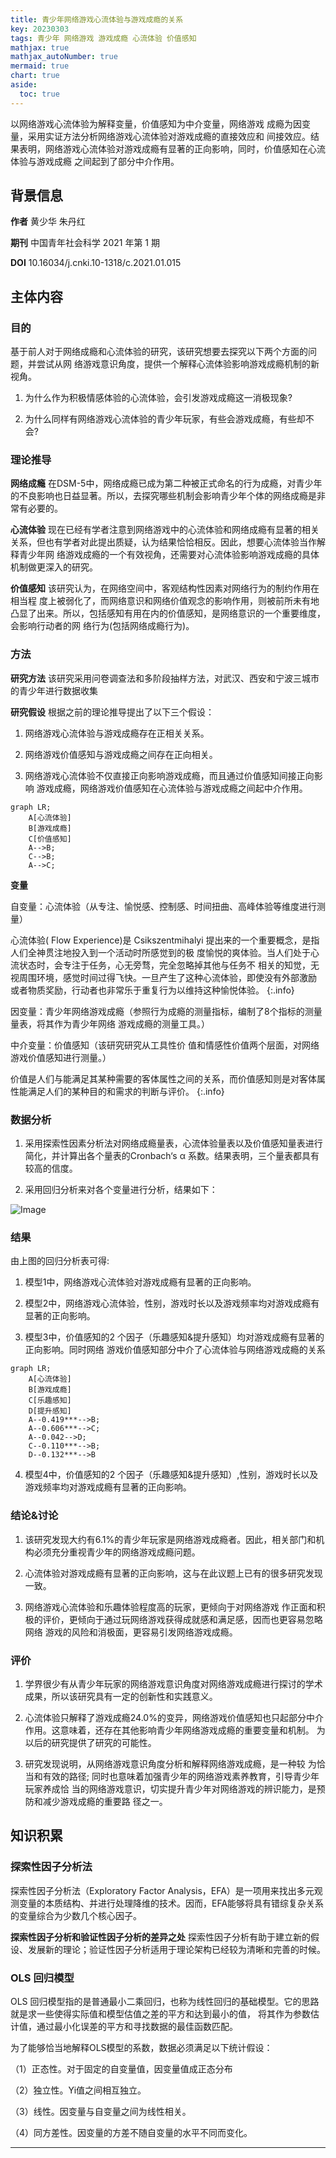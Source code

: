 ```yaml
---
title: 青少年网络游戏心流体验与游戏成瘾的关系
key: 20230303
tags: 青少年 网络游戏 游戏成瘾 心流体验 价值感知
mathjax: true
mathjax_autoNumber: true
mermaid: true
chart: true
aside:
  toc: true
---
```


以网络游戏心流体验为解释变量，价值感知为中介变量，网络游戏
成瘾为因变量，采用实证方法分析网络游戏心流体验对游戏成瘾的直接效应和
间接效应。结果表明，网络游戏心流体验对游戏成瘾有显著的正向影响，同时，价值感知在心流体验与游戏成瘾
之间起到了部分中介作用。

<!--more-->

## 背景信息
**作者** 黄少华 朱丹红

**期刊** 中国青年社会科学 2021 年第 1 期

**DOI**  10.16034/j.cnki.10-1318/c.2021.01.015

## 主体内容

### 目的
基于前人对于网络成瘾和心流体验的研究，该研究想要去探究以下两个方面的问题，并尝试从网
络游戏意识角度，提供一个解释心流体验影响游戏成瘾机制的新视角。

1. 为什么作为积极情感体验的心流体验，会引发游戏成瘾这一消极现象?

2. 为什么同样有网络游戏心流体验的青少年玩家，有些会游戏成瘾，有些却不会?

### 理论推导

**网络成瘾** 在DSM-5中，网络成瘾已成为第二种被正式命名的行为成瘾，对青少年的不良影响也日益显著。所以，去探究哪些机制会影响青少年个体的网络成瘾是非常有必要的。

**心流体验** 现在已经有学者注意到网络游戏中的心流体验和网络成瘾有显著的相关关系，但也有学者对此提出质疑，认为结果恰恰相反。因此，想要心流体验当作解释青少年网
络游戏成瘾的一个有效视角，还需要对心流体验影响游戏成瘾的具体机制做更深入的研究。

**价值感知** 该研究认为，在网络空间中，客观结构性因素对网络行为的制约作用在相当程
度上被弱化了，而网络意识和网络价值观念的影响作用，则被前所未有地凸显了出来。所以，包括感知有用在内的价值感知，是网络意识的一个重要维度，会影响行动者的网
络行为(包括网络成瘾行为)。
### 方法
**研究方法** 该研究采用问卷调查法和多阶段抽样方法，对武汉、西安和宁波三城市的青少年进行数据收集

**研究假设** 根据之前的理论推导提出了以下三个假设：

1. 网络游戏心流体验与游戏成瘾存在正相关关系。

2. 网络游戏价值感知与游戏成瘾之间存在正向相关。

3. 网络游戏心流体验不仅直接正向影响游戏成瘾，而且通过价值感知间接正向影响
游戏成瘾，网络游戏价值感知在心流体验与游戏成瘾之间起中介作用。

```mermaid
graph LR;
    A[心流体验]
    B[游戏成瘾]
    C[价值感知]
    A-->B;
    C-->B;
    A-->C;
```

**变量**

自变量：心流体验（从专注、愉悦感、控制感、时间扭曲、高峰体验等维度进行测量）

心流体验( Flow Experience)是
Csikszentmihalyi 提出来的一个重要概念，是指人们全神贯注地投入到一个活动时所感觉到的极
度愉悦的爽体验。当人们处于心流状态时，会专注于任务，心无旁骛，完全忽略掉其他与任务不
相关的知觉，无视周围环境，感觉时间过得飞快。一旦产生了这种心流体验，即使没有外部激励
或者物质奖励，行动者也非常乐于重复行为以维持这种愉悦体验。
{:.info}

因变量：青少年网络游戏成瘾（参照行为成瘾的测量指标，编制了8个指标的测量量表，将其作为青少年网络
游戏成瘾的测量工具。）

中介变量：价值感知（该研究研究从工具性价
值和情感性价值两个层面，对网络游戏价值感知进行测量。）

价值是人们与能满足其某种需要的客体属性之间的关系，而价值感知则是对客体属性能满足人们的某种目的和需求的判断与评价。
{:.info}

### 数据分析

1. 采用探索性因素分析法对网络成瘾量表，心流体验量表以及价值感知量表进行简化，并计算出各个量表的Cronbach‘s α 系数。结果表明，三个量表都具有较高的信度。

2. 采用回归分析来对各个变量进行分析，结果如下：

![Image](assets/images/regression.png)

### 结果
由上图的回归分析表可得:

1. 模型1中，网络游戏心流体验对游戏成瘾有显著的正向影响。

2. 模型2中，网络游戏心流体验，性别，游戏时长以及游戏频率均对游戏成瘾有显著的正向影响。

3. 模型3中，价值感知的2 个因子（乐趣感知&提升感知）均对游戏成瘾有显著的正向影响。同时网络
游戏价值感知部分中介了心流体验与网络游戏成瘾的关系

```mermaid
graph LR;
    A[心流体验]
    B[游戏成瘾]
    C[乐趣感知]
	D[提升感知]
    A--0.419***-->B;
    A--0.606***-->C;
    A--0.042-->D;
	C--0.110***-->B;
	D--0.132***-->B
```

4. 模型4中，价值感知的2 个因子（乐趣感知&提升感知）,性别，游戏时长以及游戏频率均对游戏成瘾有显著的正向影响。


### 结论&讨论

1. 该研究发现大约有6.1%的青少年玩家是网络游戏成瘾者。因此，相关部门和机构必须充分重视青少年的网络游戏成瘾问题。

2. 心流体验对游戏成瘾有显著的正向影响，这与在此议题上已有的很多研究发现一致。

3. 网络游戏心流体验和乐趣体验程度高的玩家，更倾向于对网络游戏
作正面和积极的评价，更倾向于通过玩网络游戏获得成就感和满足感，因而也更容易忽略网络
游戏的风险和消极面，更容易引发网络游戏成瘾。

### 评价

1. 学界很少有从青少年玩家的网络游戏意识角度对网络游戏成瘾进行探讨的学术成果，所以该研究具有一定的创新性和实践意义。

2. 心流体验只解释了游戏成瘾24.0%的变异，网络游戏价值感知也只起部分中介作用。这意味着，还存在其他影响青少年网络游戏成瘾的重要变量和机制。
为以后的研究提供了研究的可能性。

3. 研究发现说明，从网络游戏意识角度分析和解释网络游戏成瘾，是一种较
为恰当和有效的路径; 同时也意味着加强青少年的网络游戏素养教育，引导青少年玩家养成恰
当的网络游戏意识，切实提升青少年对网络游戏的辨识能力，是预防和减少游戏成瘾的重要路
径之一。

## 知识积累

### 探索性因子分析法

探索性因子分析法（Exploratory Factor Analysis，EFA）是一项用来找出多元观测变量的本质结构、并进行处理降维的技术。因而，EFA能够将具有错综复杂关系的变量综合为少数几个核心因子。

**探索性因子分析和验证性因子分析的差异之处** 探索性因子分析有助于建立新的假设、发展新的理论；验证性因子分析适用于理论架构已经较为清晰和完善的时候。



### OLS 回归模型

OLS 回归模型指的是普通最小二乘回归，也称为线性回归的基础模型。它的思路就是求一些使得实际值和模型估值之差的平方和达到最小的值，
将其作为参数估计值，通过最小化误差的平方和寻找数据的最佳函数匹配。

为了能够恰当地解释OLS模型的系数，数据必须满足以下统计假设：

（1）正态性。对于固定的自变量值，因变量值成正态分布

（2）独立性。Yi值之间相互独立。

（3）线性。因变量与自变量之间为线性相关。

（4）同方差性。因变量的方差不随自变量的水平不同而变化。

---
